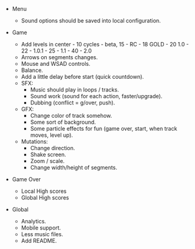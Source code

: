 * Menu
  * Sound options should be saved into local configuration.

* Game
  * Add levels in center - 10 cycles - beta, 15 - RC - 18 GOLD - 20 1.0 - 22 - 1.0.1 - 25 - 1.1 - 40 - 2.0
  * Arrows on segments changes.
  * Mouse and WSAD controls.
  * Balance.
  * Add a little delay before start (quick countdown).
  * SFX:
    * Music should play in loops / tracks.
    * Sound work (sound for each action, faster/upgrade).
    * Dubbing (conflict = g/over, push).
  * GFX:
    * Change color of track somehow.
    * Some sort of background.
    * Some particle effects for fun (game over, start, when track moves, level up).
  * Mutations:
    * Change direction.
    * Shake screen.
    * Zoom / scale.
    * Change width/height of segments.

* Game Over
  * Local High scores
  * Global High scores

* Global
  * Analytics.
  * Mobile support.
  * Less music files.
  * Add README.


